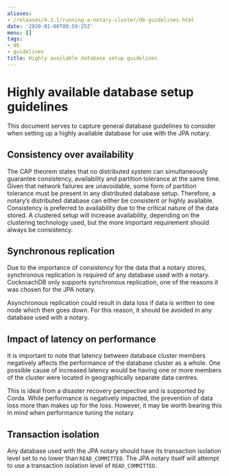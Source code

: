 ```yaml
---
aliases:
- /releases/4.3.1/running-a-notary-cluster/db-guidelines.html
date: '2020-01-08T09:59:25Z'
menu: []
tags:
- db
- guidelines
title: Highly available database setup guidelines
---
```



# Highly available database setup guidelines

This document serves to capture general database guidelines to consider when setting up a highly available
database for use with the JPA notary.


## Consistency over availability

The CAP theorem states that no distributed system can simultaneously guarantee consistency, availability and
partition tolerance at the same time. Given that network failures are unavoidable, some form of partition
tolerance must be present in any distributed database setup. Therefore, a notary’s distributed database can
either be consistent or highly available. Consistency is preferred to availability due to the critical nature
of the data stored. A clustered setup will increase availability, depending on the clustering technology used,
but the more important requirement should always be consistency.


## Synchronous replication

Due to the importance of consistency for the data that a notary stores, synchronous replication is required of
any database used with a notary. CockroachDB only supports synchronous replication, one of the reasons it was
chosen for the JPA notary.

Asynchronous replication could result in data loss if data is written to one node which then goes down. For
this reason, it should be avoided in any database used with a notary.


## Impact of latency on performance

It is important to note that latency between database cluster members negatively affects the performance of
the database cluster as a whole. One possible cause of increased latency would be having one or more members
of the cluster were located in geographically separate data centres.

This is ideal from a disaster recovery perspective and is supported by Corda. While performance is negatively
impacted, the prevention of data loss more than makes up for the loss. However, it may be worth bearing this
in mind when performance tuning the notary.


## Transaction isolation

Any database used with the JPA notary should have its transaction isolation level set to no lower than
`READ_COMMITTED`. The JPA notary itself will attempt to use a transaction isolation level of
`READ_COMMITTED`.


